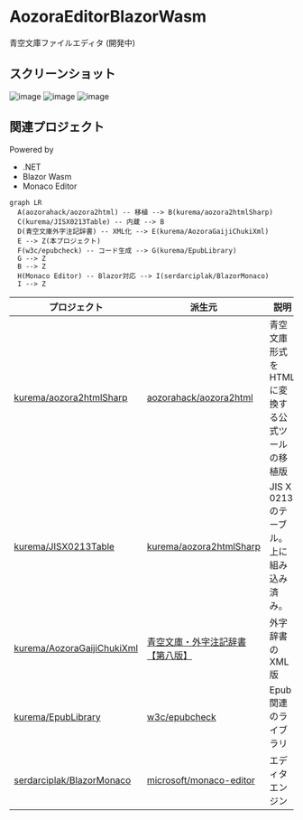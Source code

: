 # AozoraEditorBlazorWasm
青空文庫ファイルエディタ (開発中)

## スクリーンショット
![image](https://github.com/kurema/AozoraEditorBlazorWasm/assets/10556974/952c26fb-69ce-4f93-b902-e536a5925140)
![image](https://github.com/kurema/AozoraEditorBlazorWasm/assets/10556974/92c32335-fd4d-4179-a26d-c50984f219d2)
![image](https://github.com/kurema/AozoraEditorBlazorWasm/assets/10556974/cfd8a993-9578-4cb3-97d9-94b52c219c71)

## 関連プロジェクト
Powered by
* .NET
* Blazor Wasm
* Monaco Editor

```mermaid
graph LR
  A(aozorahack/aozora2html) -- 移植 --> B(kurema/aozora2htmlSharp)
  C(kurema/JISX0213Table) -- 内蔵 --> B
  D(青空文庫外字注記辞書) -- XML化 --> E(kurema/AozoraGaijiChukiXml)
  E --> Z(本プロジェクト)
  F(w3c/epubcheck) -- コード生成 --> G(kurema/EpubLibrary)
  G --> Z
  B --> Z
  H(Monaco Editor) -- Blazor対応 --> I(serdarciplak/BlazorMonaco)
  I --> Z
```

| プロジェクト | 派生元 | 説明 | 
| -- | -- | -- |
| [kurema/aozora2htmlSharp](https://github.com/kurema/aozora2htmlSharp) | [aozorahack/aozora2html](https://github.com/aozorahack/aozora2html) | 青空文庫形式をHTMLに変換する公式ツールの移植版 |
| [kurema/JISX0213Table](https://github.com/kurema/JISX0213Table) | [kurema/aozora2htmlSharp](https://github.com/kurema/aozora2htmlSharp) | JIS X 0213のテーブル。上に組み込み済み。 |
| [kurema/AozoraGaijiChukiXml](https://github.com/kurema/AozoraGaijiChukiXml) | [青空文庫・外字注記辞書【第八版】](https://www.aozora.gr.jp/gaiji_chuki/) | 外字辞書のXML版 |
| [kurema/EpubLibrary](https://github.com/kurema/EpubLibrary) | [w3c/epubcheck](https://github.com/w3c/epubcheck) | Epub関連のライブラリ |
| [serdarciplak/BlazorMonaco](https://github.com/serdarciplak/BlazorMonaco) | [microsoft/monaco-editor](https://github.com/microsoft/monaco-editor) | エディタエンジン |

